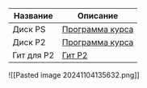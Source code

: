 
| Название   | Описание                                                                                    |
| ---------- | ------------------------------------------------------------------------------------------- |
| Диск PS    | [Программа курса](https://drive.google.com/drive/folders/1C7PMqP-g4QQiPy6R4ENEf-fnB259fQzP) |
| Диск P2    | [Программа курса](https://drive.google.com/drive/folders/1W5uOxzGk-Vz7SgtKm-Gh_3evPnjQvHUz) |
| Гит для P2 | [Гит Р2](https://github.com/Variasko/Python2Priject/tree/dev)                               |
![[Pasted image 20241104135632.png]]